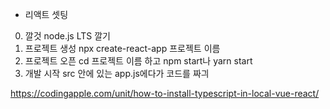 * 리액트 셋팅

0. 깔것
node.js LTS 깔기
1. 프로젝트 생성
npx create-react-app 프로젝트 이름
2. 프로젝트 오픈
cd 프로젝트 이름 하고 npm start나 yarn start
3. 개발 시작
src 안에 있는 app.js에다가 코드를 짜긔

https://codingapple.com/unit/how-to-install-typescript-in-local-vue-react/